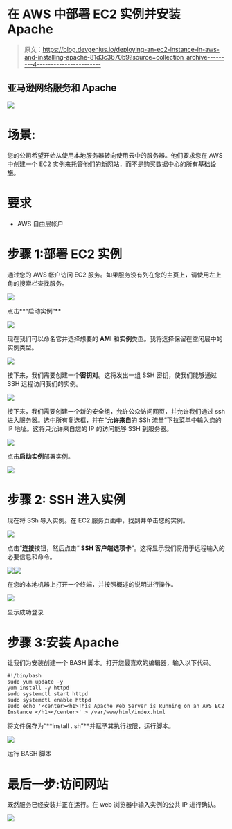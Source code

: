 # 在 AWS 中部署 EC2 实例并安装 Apache

> 原文：<https://blog.devgenius.io/deploying-an-ec2-instance-in-aws-and-installing-apache-81d3c3670b9?source=collection_archive---------4----------------------->

## 亚马逊网络服务和 Apache

![](img/b6d8c7baffe4f17f6c2aeed76890b856.png)

# 场景:

您的公司希望开始从使用本地服务器转向使用云中的服务器。他们要求您在 AWS 中创建一个 EC2 实例来托管他们的新网站，而不是购买数据中心的所有基础设施。

# 要求

*   AWS 自由层帐户

# 步骤 1:部署 EC2 实例

通过您的 AWS 帐户访问 EC2 服务。如果服务没有列在您的主页上，请使用左上角的搜索栏查找服务。

![](img/a39fd3f539fe616be7022af0ff5fc7dd.png)

点击**“启动实例”**

![](img/e9940a0bcdbd610a01722766a46476b3.png)

现在我们可以命名它并选择想要的 **AMI** 和**实例**类型。我将选择保留在空闲层中的实例类型。

![](img/225425ef0b0a48ab650e7d972f335b0f.png)

接下来，我们需要创建一个**密钥对**。这将发出一组 SSH 密钥，使我们能够通过 SSH 远程访问我们的实例。

![](img/9d4a2863e12dade63f379ec8f87c1938.png)

接下来，我们需要创建一个新的安全组，允许公众访问网页，并允许我们通过 ssh 进入服务器。选中所有复选框，并在“**允许来自**的 SSh 流量”下拉菜单中输入您的 IP 地址。这将只允许来自您的 IP 的访问能够 SSH 到服务器。

![](img/46862bf089b69acbcc6c554d6683537d.png)

点击**启动实例**部署实例。

![](img/57d11240274c5c1b661a5b1fd0ac28e9.png)

# 步骤 2: SSH 进入实例

现在将 SSh 导入实例。在 EC2 服务页面中，找到并单击您的实例。

![](img/35945d1e2580f4d5d40ef73530e97353.png)

点击“**连接**按钮，然后点击“ **SSH 客户端选项卡**”。这将显示我们将用于远程输入的必要信息和命令。

![](img/a6531b9282b4112859d4c64ffc93d858.png)![](img/481a5512e91d0d9005c34df67f3c676d.png)

在您的本地机器上打开一个终端，并按照概述的说明进行操作。

![](img/c1ac06e687060d84fa05416fcc2ebf27.png)

显示成功登录

# 步骤 3:安装 Apache

让我们为安装创建一个 BASH 脚本。打开您最喜欢的编辑器，输入以下代码。

```
#!/bin/bash
sudo yum update -y
yum install -y httpd
sudo systemctl start httpd
sudo systemctl enable httpd
sudo echo '<center><h1>This Apache Web Server is Running on an AWS EC2 Instance </h1></center>' > /var/www/html/index.html
```

将文件保存为“**install . sh”**并赋予其执行权限，运行脚本。

![](img/00dd711804473c68e36dc27bf701a918.png)

运行 BASH 脚本

# 最后一步:访问网站

既然服务已经安装并正在运行。在 web 浏览器中输入实例的公共 IP 进行确认。

![](img/3d1a5dbfaae7b40f4a94e9af66f14c52.png)